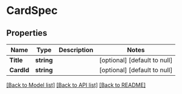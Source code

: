# CardSpec

## Properties
Name | Type | Description | Notes
------------ | ------------- | ------------- | -------------
**Title** | **string** |  | [optional] [default to null]
**CardId** | **string** |  | [optional] [default to null]

[[Back to Model list]](../README.md#documentation-for-models) [[Back to API list]](../README.md#documentation-for-api-endpoints) [[Back to README]](../README.md)


